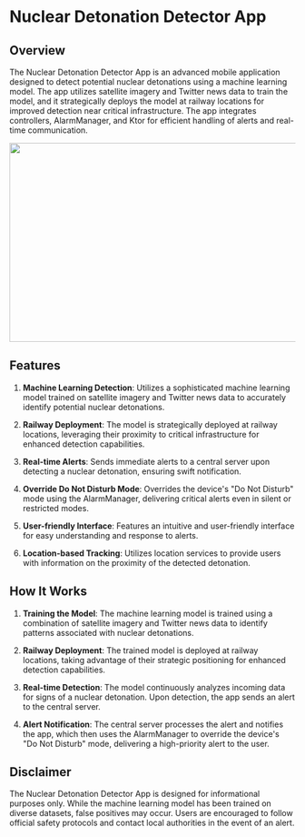 # Nuclear Detonation Detector App
## Overview

The Nuclear Detonation Detector App is an advanced mobile application designed to detect potential nuclear detonations using a machine learning model. The app utilizes satellite imagery and Twitter news data to train the model, and it strategically deploys the model at railway locations for improved detection near critical infrastructure. The app integrates controllers, AlarmManager, and Ktor for efficient handling of alerts and real-time communication.

<img src="https://github.com/Smarshal-Verse/Nukes/assets/99678760/6a65e3de-a7e4-49e7-9a52-02ad120843fb" width="700" height="350" /> 


## Features

1. **Machine Learning Detection**: Utilizes a sophisticated machine learning model trained on satellite imagery and Twitter news data to accurately identify potential nuclear detonations.

2. **Railway Deployment**: The model is strategically deployed at railway locations, leveraging their proximity to critical infrastructure for enhanced detection capabilities.

3. **Real-time Alerts**: Sends immediate alerts to a central server upon detecting a nuclear detonation, ensuring swift notification.

4. **Override Do Not Disturb Mode**: Overrides the device's "Do Not Disturb" mode using the AlarmManager, delivering critical alerts even in silent or restricted modes.

5. **User-friendly Interface**: Features an intuitive and user-friendly interface for easy understanding and response to alerts.

6. **Location-based Tracking**: Utilizes location services to provide users with information on the proximity of the detected detonation.

## How It Works

1. **Training the Model**: The machine learning model is trained using a combination of satellite imagery and Twitter news data to identify patterns associated with nuclear detonations.

2. **Railway Deployment**: The trained model is deployed at railway locations, taking advantage of their strategic positioning for enhanced detection capabilities.

3. **Real-time Detection**: The model continuously analyzes incoming data for signs of a nuclear detonation. Upon detection, the app sends an alert to the central server.

4. **Alert Notification**: The central server processes the alert and notifies the app, which then uses the AlarmManager to override the device's "Do Not Disturb" mode, delivering a high-priority alert to the user.

## Disclaimer

The Nuclear Detonation Detector App is designed for informational purposes only. While the machine learning model has been trained on diverse datasets, false positives may occur. Users are encouraged to follow official safety protocols and contact local authorities in the event of an alert.
